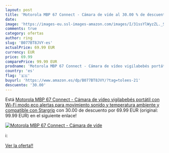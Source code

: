 ```yaml
---
layout: post
title: 'Motorola MBP 67 Connect - Cámara de víde al 30.00 % de descuento'
date: 
image: 'https://images-eu.ssl-images-amazon.com/images/I/31ssYlWyzZL._SL200_.jpg'
comments: true
category: ofertas
author: ring
slug: 'B077BT8JVY-es'
actualPrice: 69.99 EUR
currency: EUR
price: 69.99
comparePrice: 99.99 EUR
prodname: 'Motorola MBP 67 Connect - Cámara de vídeo vigilabebés portátil con Wi-Fi  modo eco  alertas para movimiento  sonido y temperatura ambiente y compatible con Stargrip'
country: 'es'
flag: '🇪🇸'
buyurl: 'https://www.amazon.es/dp/B077BT8JVY/?tag=tolees-21'
descuento: '30.00'
---
```


Está [Motorola MBP 67 Connect - Cámara de vídeo vigilabebés portátil con Wi-Fi  modo eco  alertas para movimiento  sonido y temperatura ambiente y compatible con Stargrip](https://www.amazon.es/dp/B077BT8JVY/?tag=tolees-21) con 30.00 de descuento por 69.99 EUR (original: 99.99 EUR) en el siguiente enlace!

[![Motorola MBP 67 Connect - Cámara de víde](https://images-eu.ssl-images-amazon.com/images/I/31ssYlWyzZL._SL200_.jpg)](https://www.amazon.es/dp/B077BT8JVY/?tag=tolees-21)

ℹ️:


[Ver la oferta!!](https://www.amazon.es/dp/B077BT8JVY/?tag=tolees-21)
